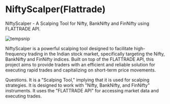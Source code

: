 # NiftyScalper(Flattrade)
NiftyScalper - A Scalping Tool for Nifty, BankNifty and FinNifty using FLATTRADE API.

![tempsnip](https://github.com/iamsushanth/NiftyScalper/assets/25104420/8af5113c-80c5-476c-9f0c-358300e65299)

NiftyScalper is a powerful scalping tool designed to facilitate high-frequency trading in the Indian stock market, specifically targeting the Nifty, BankNifty and FinNifty indices. Built on top of the FLATTRADE API, this project aims to provide traders with an efficient and reliable solution for executing rapid trades and capitalizing on short-term price movements.

Questions.
It is a "Scalping Tool," implying that it is used for scalping strategies.
It is designed to work with "Nifty, BankNifty, and FinNifty" instruments.
It uses the "FLATTRADE API" for accessing market data and executing trades.
